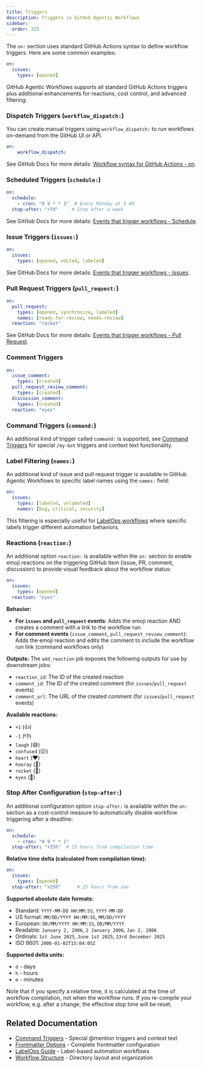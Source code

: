 ```yaml
---
title: Triggers
description: Triggers in GitHub Agentic Workflows
sidebar:
  order: 325
---
```


The `on:` section uses standard GitHub Actions syntax to define workflow triggers. Here are some common examples:

```yaml
on:
  issues:
    types: [opened]
```

GitHub Agentic Workflows supports all standard GitHub Actions triggers plus additional enhancements for reactions, cost control, and advanced filtering.

### Dispatch Triggers (`workflow_dispatch:`)

You can create manual triggers using `workflow_dispatch:` to run workflows on-demand from the GitHub UI or API.

```yaml
on:
    workflow_dispatch:
```

See GitHub Docs for more details: [Workflow syntax for GitHub Actions - on](https://docs.github.com/en/actions/using-workflows/workflow-syntax-for-github-actions#on).

### Scheduled Triggers (`schedule:`)
```yaml
on:
  schedule:
    - cron: "0 9 * * 1"  # Every Monday at 9 AM
  stop-after: "+7d"     # Stop after a week
```

See GitHub Docs for more details: [Events that trigger workflows - Schedule](https://docs.github.com/en/actions/using-workflows/events-that-trigger-workflows#schedule).

### Issue Triggers (`issues:`)
```yaml
on:
  issues:
    types: [opened, edited, labeled]
```

See GitHub Docs for more details: [Events that trigger workflows - Issues](https://docs.github.com/en/actions/using-workflows/events-that-trigger-workflows#issues).

### Pull Request Triggers (`pull_request:`)
```yaml
on:
  pull_request:
    types: [opened, synchronize, labeled]
    names: [ready-for-review, needs-review]
  reaction: "rocket"
```

See GitHub Docs for more details: [Events that trigger workflows - Pull Request](https://docs.github.com/en/actions/using-workflows/events-that-trigger-workflows#pull_request).

### Comment Triggers
```yaml
on:
  issue_comment:
    types: [created]
  pull_request_review_comment:
    types: [created]
  discussion_comment:
    types: [created]
  reaction: "eyes"
```

### Command Triggers (`command:`)

An additional kind of trigger called `command:` is supported, see [Command Triggers](/gh-aw/reference/command-triggers/) for special `/my-bot` triggers and context text functionality.

### Label Filtering (`names:`)

An additional kind of issue and pull request trigger is available in GitHub Agentic Workflows to specific label names using the `names:` field:

```yaml
on:
  issues:
    types: [labeled, unlabeled]
    names: [bug, critical, security]
```

This filtering is especially useful for [LabelOps workflows](/gh-aw/guides/labelops/) where specific labels trigger different automation behaviors.

### Reactions (`reaction:`)

An additional option  `reaction:` is available within the `on:` section to enable emoji reactions on the triggering GitHub item (issue, PR, comment, discussion) to provide visual feedback about the workflow status:

```yaml
on:
  issues:
    types: [opened]
  reaction: "eyes"
```

**Behavior:**
- **For `issues` and `pull_request` events**: Adds the emoji reaction AND creates a comment with a link to the workflow run
- **For comment events** (`issue_comment`, `pull_request_review_comment`): Adds the emoji reaction and edits the comment to include the workflow run link (command workflows only)

**Outputs:**
The `add_reaction` job exposes the following outputs for use by downstream jobs:
- `reaction_id`: The ID of the created reaction
- `comment_id`: The ID of the created comment (for `issues`/`pull_request` events)
- `comment_url`: The URL of the created comment (for `issues`/`pull_request` events)

**Available reactions:**
- `+1` (👍)
- `-1` (👎)
- `laugh` (😄)
- `confused` (😕)
- `heart` (❤️)
- `hooray` (🎉)
- `rocket` (🚀)
- `eyes` (👀)

### Stop After Configuration (`stop-after:`)

An additional configuration option `stop-after:` is available within the `on:` section as a cost-control measure to automatically disable workflow triggering after a deadline:

```yaml
on:
  schedule:
    - cron: "0 9 * * 1"
  stop-after: "+25h"  # 25 hours from compilation time
```

**Relative time delta (calculated from compilation time):**
```yaml
on:
  issues:
    types: [opened]
  stop-after: "+25h"      # 25 hours from now
```

**Supported absolute date formats:**
- Standard: `YYYY-MM-DD HH:MM:SS`, `YYYY-MM-DD`
- US format: `MM/DD/YYYY HH:MM:SS`, `MM/DD/YYYY`  
- European: `DD/MM/YYYY HH:MM:SS`, `DD/MM/YYYY`
- Readable: `January 2, 2006`, `2 January 2006`, `Jan 2, 2006`
- Ordinals: `1st June 2025`, `June 1st 2025`, `23rd December 2025`
- ISO 8601: `2006-01-02T15:04:05Z`

**Supported delta units:**
- `d` - days
- `h` - hours
- `m` - minutes

Note that if you specify a relative time, it is calculated at the time of workflow compilation, not when the workflow runs. If you re-compile your workflow, e.g. after a change, the effective stop time will be reset.

## Related Documentation

- [Command Triggers](/gh-aw/reference/command-triggers/) - Special @mention triggers and context text
- [Frontmatter Options](/gh-aw/reference/frontmatter/) - Complete frontmatter configuration
- [LabelOps Guide](/gh-aw/guides/labelops/) - Label-based automation workflows
- [Workflow Structure](/gh-aw/reference/workflow-structure/) - Directory layout and organization